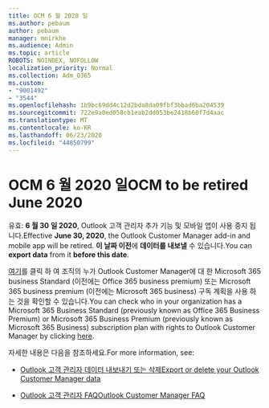 ```yaml
---
title: OCM 6 월 2020 일
ms.author: pebaum
author: pebaum
manager: mnirkhe
ms.audience: Admin
ms.topic: article
ROBOTS: NOINDEX, NOFOLLOW
localization_priority: Normal
ms.collection: Adm_O365
ms.custom:
- "9001492"
- "3544"
ms.openlocfilehash: 1b9bc69dd4c12d2bda8da09fbf3bbad6ba204539
ms.sourcegitcommit: 722e9a0ed058cb1eab2dd053be2418b60f7d4aac
ms.translationtype: MT
ms.contentlocale: ko-KR
ms.lasthandoff: 06/23/2020
ms.locfileid: "44850799"
---
```

# <a name="ocm-to-be-retired-june-2020"></a><span data-ttu-id="6abb8-102">OCM 6 월 2020 일</span><span class="sxs-lookup"><span data-stu-id="6abb8-102">OCM to be retired June 2020</span></span>


<span data-ttu-id="6abb8-103">유효: **6 월 30 일 2020**, Outlook 고객 관리자 추가 기능 및 모바일 앱이 사용 중지 됩니다.</span><span class="sxs-lookup"><span data-stu-id="6abb8-103">Effective **June 30, 2020**, the Outlook Customer Manager add-in and mobile app will be retired.</span></span> <span data-ttu-id="6abb8-104">**이 날짜 이전**에 **데이터를 내보낼** 수 있습니다.</span><span class="sxs-lookup"><span data-stu-id="6abb8-104">You can  **export data**  from it  **before this date**.</span></span>  

<span data-ttu-id="6abb8-105">[여기](https://admin.microsoft.com/AdminPortal/Home?ref=/users)를 클릭 하 여 조직의 누가 Outlook Customer Manager에 대 한 Microsoft 365 business Standard (이전에는 Office 365 business premium) 또는 Microsoft 365 business premium (이전에는 Microsoft 365 business) 구독 계획을 사용 하는 것을 확인할 수 있습니다.</span><span class="sxs-lookup"><span data-stu-id="6abb8-105">You can check who in your organization has a Microsoft 365 Business Standard (previously known as Office 365 Business Premium) or Microsoft 365 Business Premium (previously known as Microsoft 365 Business) subscription plan with rights to Outlook Customer Manager by clicking [here](https://admin.microsoft.com/AdminPortal/Home?ref=/users).</span></span>

<span data-ttu-id="6abb8-106">자세한 내용은 다음을 참조하세요.</span><span class="sxs-lookup"><span data-stu-id="6abb8-106">For more information, see:</span></span>

- [<span data-ttu-id="6abb8-107">Outlook 고객 관리자 데이터 내보내기 또는 삭제</span><span class="sxs-lookup"><span data-stu-id="6abb8-107">Export or delete your Outlook Customer Manager data</span></span>](https://support.office.com/article/1a421cb4-e8de-4b44-bfb8-710b92820439)

- [<span data-ttu-id="6abb8-108">Outlook 고객 관리자 FAQ</span><span class="sxs-lookup"><span data-stu-id="6abb8-108">Outlook Customer Manager FAQ</span></span>](https://support.office.com/article/88e127ca-43a1-4c9d-8d52-6ad3a80f9c32)
